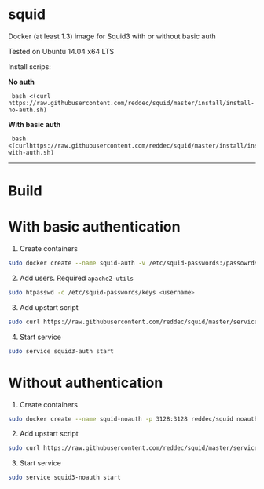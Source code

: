 squid
=====

Docker (at least 1.3) image for Squid3 with or without basic auth

Tested on Ubuntu 14.04 x64 LTS

Install scrips:

**No auth**

     bash <(curl https://raw.githubusercontent.com/reddec/squid/master/install/install-no-auth.sh)

**With basic auth**

     bash <(curlhttps://raw.githubusercontent.com/reddec/squid/master/install/install-with-auth.sh)


----------

Build
=====

# With basic authentication

1. Create containers

```bash
sudo docker create --name squid-auth -v /etc/squid-passwords:/passowrds -p 3128:3128 reddec/squid auth
```
    
2. Add users. Required `apache2-utils`

```bash
sudo htpasswd -c /etc/squid-passwords/keys <username>
```

3. Add upstart script

```bash
sudo curl https://raw.githubusercontent.com/reddec/squid/master/services/squid3-auth.conf > /etc/init/squid3-auth.conf
```

4. Start service

```bash
sudo service squid3-auth start
```

# Without authentication

1. Create containers

```bash
sudo docker create --name squid-noauth -p 3128:3128 reddec/squid noauth
```
 
2. Add upstart script

```bash
sudo curl https://raw.githubusercontent.com/reddec/squid/master/services/squid3-noauth.conf >/etc/init/squid3-noauth.conf
```
 
3. Start service

```bash
sudo service squid3-noauth start
```
